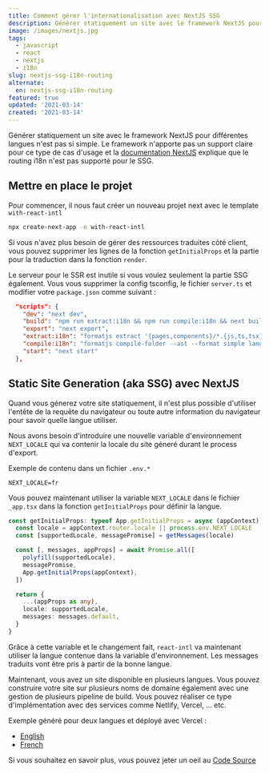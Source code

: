 ```yaml
---
title: Comment gérer l'internationalisation avec NextJS SSG
description: Générer statiquement un site avec le framework NextJS pour différentes langues n'est pas si simple.
image: /images/nextjs.jpg
tags:
  - javascript
  - react
  - nextjs
  - i18n
slug: nextjs-ssg-i18n-routing
alternate:
  en: nextjs-ssg-i18n-routing
featured: true
updated: '2021-03-14'
created: '2021-03-14'
---
```


Générer statiquement un site avec le framework NextJS pour différentes langues n'est pas si simple. Le framework n'apporte pas un support claire pour ce type de cas d'usage et la [documentation NextJS](https://nextjs.org/docs/advanced-features/i18n-routing#how-does-this-work-with-static-generation) explique que le routing i18n n'est pas supporté pour le SSG.

## Mettre en place le projet

Pour commencer, il nous faut créer un nouveau projet next avec le template `with-react-intl`

```bash
npx create-next-app -e with-react-intl
```

Si vous n'avez plus besoin de gérer des ressources traduites côté client, vous pouvez supprimer les lignes de la fonction `getInitialProps` et la partie pour la traduction dans la fonction `render`.

Le serveur pour le SSR est inutile si vous voulez seulement la partie SSG également. Vous vous supprimer la config tsconfig, le fichier `server.ts` et modifier votre `package.json` comme suivant :

```json
  "scripts": {
    "dev": "next dev",
    "build": "npm run extract:i18n && npm run compile:i18n && next build",
    "export": "next export",
    "extract:i18n": "formatjs extract '{pages,components}/*.{js,ts,tsx}' --format simple --id-interpolation-pattern '[sha512:contenthash:base64:6]' --out-file lang/en.json",
    "compile:i18n": "formatjs compile-folder --ast --format simple lang compiled-lang",
    "start": "next start"
  },
```

## Static Site Generation (aka SSG) avec NextJS

Quand vous génerez votre site statiquement, il n'est plus possible d'utiliser l'entête de la requête du navigateur ou toute autre information du navigateur pour savoir quelle langue utiliser.

Nous avons besoin d'introduire une nouvelle variable d'environnement `NEXT_LOCALE` qui va contenir la locale du site géneré durant le process d'export.

Exemple de contenu dans un fichier `.env.*`

```
NEXT_LOCALE=fr
```

Vous pouvez maintenant utiliser la variable `NEXT_LOCALE` dans le fichier `_app.tsx` dans la fonction `getInitialProps` pour définir la langue.

```ts
const getInitialProps: typeof App.getInitialProps = async (appContext) => {
  const locale = appContext.router.locale || process.env.NEXT_LOCALE
  const [supportedLocale, messagePromise] = getMessages(locale)

  const [, messages, appProps] = await Promise.all([
    polyfill(supportedLocale),
    messagePromise,
    App.getInitialProps(appContext),
  ])

  return {
    ...(appProps as any),
    locale: supportedLocale,
    messages: messages.default,
  }
}
```

Grâce à cette variable et le changement fait, `react-intl` va maintenant utiliser la langue contenue dans la variable d'environnement. Les messages traduits vont être pris à partir de la bonne langue.

Maintenant, vous avez un site disponible en plusieurs langues. Vous pouvez construire votre site sur plusieurs noms de domaine également avec une gestion de plusieurs pipeline de build. Vous pouvez réaliser ce type d'implémentation avec des services comme Netlify, Vercel, ... etc.

Exemple généré pour deux langues et déployé avec Vercel :

- [English](https://next-showcase-ssg-en.vercel.app/)
- [French](https://next-showcase-ssg-fr.vercel.app/)

Si vous souhaitez en savoir plus, vous pouvez jeter un oeil au [Code Source](https://github.com/emmanuelgautier/nextjs-showcase/tree/main/packages/ssg-i18n-routing)
